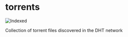 torrents 
========
![Indexed](https://img.shields.io/badge/indexed-79769-blue)

Collection of torrent files discovered in the DHT network
